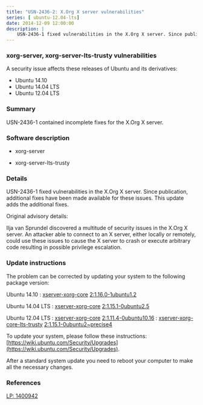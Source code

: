 ```yaml
---
title: "USN-2436-2: X.Org X server vulnerabilities"
series: [ ubuntu-12.04-lts]
date: 2014-12-09 12:00:00
description: |
    USN-2436-1 fixed vulnerabilities in the X.Org X server. Since publication, additional fixes have been made available for these issues. This update adds the additional fixes.
--- 
```

 
 


### xorg-server, xorg-server-lts-trusty vulnerabilities

A security issue affects these releases of Ubuntu and its derivatives:

* Ubuntu 14.10
* Ubuntu 14.04 LTS
* Ubuntu 12.04 LTS

### Summary

USN-2436-1 contained incomplete fixes for the X.Org X server. 

### Software description

* xorg-server 

* xorg-server-lts-trusty 

### Details

USN-2436-1 fixed vulnerabilities in the X.Org X server. Since publication, additional fixes have been made available for these issues. This update adds the additional fixes.

Original advisory details:

 Ilja van Sprundel discovered a multitude of security issues in the X.Org X server. An attacker able to connect to an X server, either locally or remotely, could use these issues to cause the X server to crash or execute arbitrary code resulting in possible privilege escalation. 

### Update instructions

The problem can be corrected by updating your system to the following package version:

Ubuntu 14.10
 : [xserver-xorg-core](https://launchpad.net/ubuntu/+source/xorg-server) <span> [2:1.16.0-1ubuntu1.2](https://launchpad.net/ubuntu/+source/xorg-server/2:1.16.0-1ubuntu1.2) </span> 

Ubuntu 14.04 LTS
 : [xserver-xorg-core](https://launchpad.net/ubuntu/+source/xorg-server) <span> [2:1.15.1-0ubuntu2.5](https://launchpad.net/ubuntu/+source/xorg-server/2:1.15.1-0ubuntu2.5) </span> 

Ubuntu 12.04 LTS
 : [xserver-xorg-core](https://launchpad.net/ubuntu/+source/xorg-server) <span> [2:1.11.4-0ubuntu10.16](https://launchpad.net/ubuntu/+source/xorg-server/2:1.11.4-0ubuntu10.16) </span> 
 : [xserver-xorg-core-lts-trusty](https://launchpad.net/ubuntu/+source/xorg-server-lts-trusty) <span> [2:1.15.1-0ubuntu2~precise4](https://launchpad.net/ubuntu/+source/xorg-server-lts-trusty/2:1.15.1-0ubuntu2~precise4) </span> 

To update your system, please follow these instructions: [https://wiki.ubuntu.com/Security/Upgrades](https://wiki.ubuntu.com/Security/Upgrades).

After a standard system update you need to reboot your computer to make all the necessary changes. 

### References

 
 [LP: 1400942](https://launchpad.net/bugs/1400942)
 

